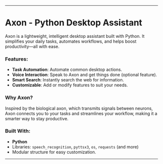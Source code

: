 
---

# Axon - Python Desktop Assistant

Axon is a lightweight, intelligent desktop assistant built with Python. It simplifies your daily tasks, automates workflows, and helps boost productivity—all with ease.

### Features:
- **Task Automation**: Automate common desktop actions.
- **Voice Interaction**: Speak to Axon and get things done (optional feature).
- **Smart Search**: Instantly search the web for information.
- **Customizable**: Add or modify features to suit your needs.

### Why Axon?
Inspired by the biological axon, which transmits signals between neurons, Axon connects you to your tasks and streamlines your workflow, making it a smarter way to stay productive.

### Built With:
- **Python**
- Libraries: `speech_recognition`, `pyttsx3`, `os`, `requests` (and more)
- Modular structure for easy customization.

---

